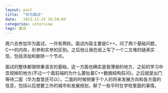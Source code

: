 ```yaml
---
layout: post
title:  "华为面试"
date:   2013-11-25 16:58:04
categories: interview
tags: 面试
---
```


周六去参加华为面试，一共有两轮。面试内容主要是C++。问了两个基础问题，C++的内存，形参和实参的区别。之后他让我在纸上写了一个二叉堆的链表实现，包括添加和删除一个节点。


面试的整体都很侧重语言的基础，这一方面也确实是我薄弱的地方，之前的学习中忽视掉的地方(不过一个面前端的为什么要扯着C++数据结构狂问)。之后就是出门等待二面（华为食堂还可以）。二面的时候侧重于个人的将来发展方向和各方面的信息，包括以后想要工作的城市和发展规划，聊了一些平时在学校里面的事情。
